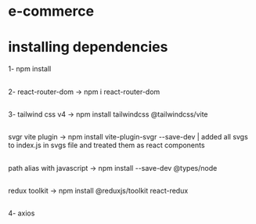 # e-commerce

# installing dependencies

1- npm install

##
2- react-router-dom -> npm i react-router-dom

##
3- tailwind css v4  ->  npm install tailwindcss @tailwindcss/vite
##
 svgr vite plugin -> npm install vite-plugin-svgr --save-dev | added all svgs to index.js in svgs file and treated them as react components 
 ##
 path alias with javascript -> npm install --save-dev @types/node
 ##
 redux toolkit -> npm install @reduxjs/toolkit react-redux

##

4- axios



